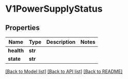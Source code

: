 # V1PowerSupplyStatus

## Properties
Name | Type | Description | Notes
------------ | ------------- | ------------- | -------------
**health** | **str** |  | 
**state** | **str** |  | 

[[Back to Model list]](../README.md#documentation-for-models) [[Back to API list]](../README.md#documentation-for-api-endpoints) [[Back to README]](../README.md)


